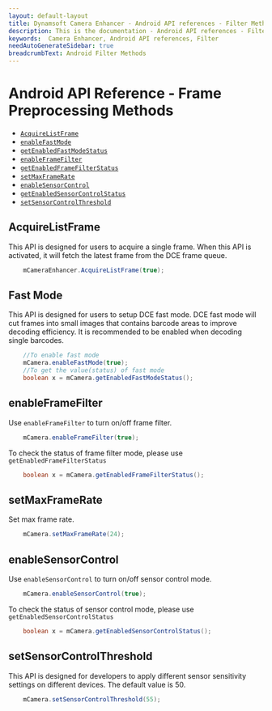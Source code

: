 ```yaml
---
layout: default-layout
title: Dynamsoft Camera Enhancer - Android API references - Filter Methods
description: This is the documentation - Android API references - Filter Methods page of Dynamsoft Camera Enhancer.
keywords:  Camera Enhancer, Android API references, Filter
needAutoGenerateSidebar: true
breadcrumbText: Android Filter Methods
---
```


# Android API Reference - Frame Preprocessing Methods

- [`AcquireListFrame`](#acquirelistframe)
- [`enableFastMode`](#fast-mode)
- [`getEnabledFastModeStatus`](#fast-mode)
- [`enableFrameFilter`](#enableframefilter)
- [`getEnabledFrameFilterStatus`](#enableframefilter)
- [`setMaxFrameRate`](#setmaxframerate)
- [`enableSensorControl`](#enablesensorcontrol)
- [`getEnabledSensorControlStatus`](#enablesensorcontrol)
- [`setSensorControlThreshold`](#setsensorcontrolthreshold)

## AcquireListFrame

This API is designed for users to acquire a single frame. When this API is activated, it will fetch the latest frame from the DCE frame queue.

```java
    mCameraEnhancer.AcquireListFrame(true);
```

## Fast Mode

This API is designed for users to setup DCE fast mode. DCE fast mode will cut frames into small images that contains barcode areas to improve decoding efficiency. It is recommended to be enabled when decoding single barcodes.

```java
    //To enable fast mode
    mCamera.enableFastMode(true);
    //To get the value(status) of fast mode
    boolean x = mCamera.getEnabledFastModeStatus();
```

## enableFrameFilter

Use `enableFrameFilter` to turn on/off frame filter.

```java
    mCamera.enableFrameFilter(true);
```

To check the status of frame filter mode, please use `getEnabledFrameFilterStatus`

```java
    boolean x = mCamera.getEnabledFrameFilterStatus();
```

## setMaxFrameRate

Set max frame rate.

```java
    mCamera.setMaxFrameRate(24);
```

## enableSensorControl

Use `enableSensorControl` to turn on/off sensor control mode.

```java
    mCamera.enableSensorControl(true);
```

To check the status of sensor control mode, please use `getEnabledSensorControlStatus`

```java
    boolean x = mCamera.getEnabledSensorControlStatus();
```

## setSensorControlThreshold

This API is designed for developers to apply different sensor sensitivity settings on different devices. The default value is 50.

```java
    mCamera.setSensorControlThreshold(55);
```
